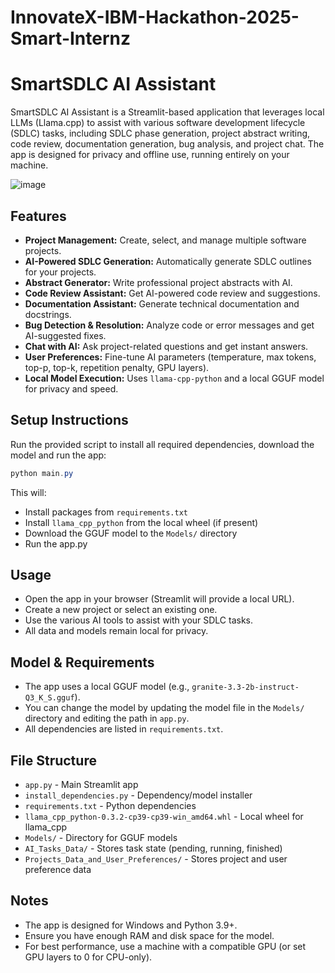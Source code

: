 # InnovateX-IBM-Hackathon-2025-Smart-Internz

# SmartSDLC AI Assistant

SmartSDLC AI Assistant is a Streamlit-based application that leverages local LLMs (Llama.cpp) to assist with various software development lifecycle (SDLC) tasks, including SDLC phase generation, project abstract writing, code review, documentation generation, bug analysis, and project chat. The app is designed for privacy and offline use, running entirely on your machine.

![image](https://github.com/user-attachments/assets/9227ccce-5361-4fab-a8c5-3ebbb0e4a3b5)

## Features
- **Project Management:** Create, select, and manage multiple software projects.
- **AI-Powered SDLC Generation:** Automatically generate SDLC outlines for your projects.
- **Abstract Generator:** Write professional project abstracts with AI.
- **Code Review Assistant:** Get AI-powered code review and suggestions.
- **Documentation Assistant:** Generate technical documentation and docstrings.
- **Bug Detection & Resolution:** Analyze code or error messages and get AI-suggested fixes.
- **Chat with AI:** Ask project-related questions and get instant answers.
- **User Preferences:** Fine-tune AI parameters (temperature, max tokens, top-p, top-k, repetition penalty, GPU layers).
- **Local Model Execution:** Uses `llama-cpp-python` and a local GGUF model for privacy and speed.

## Setup Instructions

Run the provided script to install all required dependencies, download the model and run the app:

```powershell
python main.py
```

This will:
- Install packages from `requirements.txt`
- Install `llama_cpp_python` from the local wheel (if present)
- Download the GGUF model to the `Models/` directory
- Run the app.py

## Usage
- Open the app in your browser (Streamlit will provide a local URL).
- Create a new project or select an existing one.
- Use the various AI tools to assist with your SDLC tasks.
- All data and models remain local for privacy.

## Model & Requirements
- The app uses a local GGUF model (e.g., `granite-3.3-2b-instruct-Q3_K_S.gguf`).
- You can change the model by updating the model file in the `Models/` directory and editing the path in `app.py`.
- All dependencies are listed in `requirements.txt`.

## File Structure
- `app.py` - Main Streamlit app
- `install_dependencies.py` - Dependency/model installer
- `requirements.txt` - Python dependencies
- `llama_cpp_python-0.3.2-cp39-cp39-win_amd64.whl` - Local wheel for llama_cpp
- `Models/` - Directory for GGUF models
- `AI_Tasks_Data/` - Stores task state (pending, running, finished)
- `Projects_Data_and_User_Preferences/` - Stores project and user preference data

## Notes
- The app is designed for Windows and Python 3.9+.
- Ensure you have enough RAM and disk space for the model.
- For best performance, use a machine with a compatible GPU (or set GPU layers to 0 for CPU-only).
